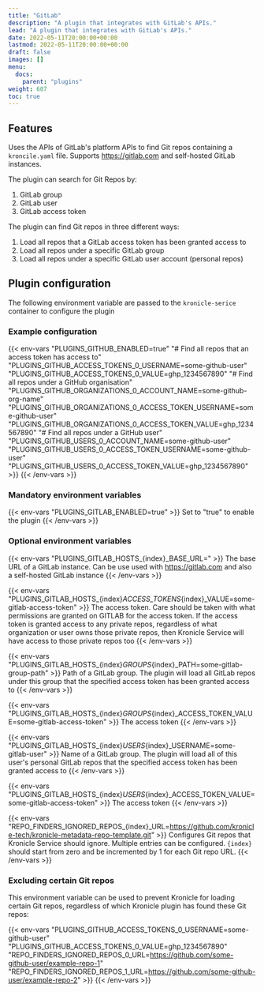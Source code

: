 ```yaml
---
title: "GitLab"
description: "A plugin that integrates with GitLab's APIs."
lead: "A plugin that integrates with GitLab's APIs."
date: 2022-05-11T20:00:00+00:00
lastmod: 2022-05-11T20:00:00+00:00
draft: false
images: []
menu:
  docs:
    parent: "plugins"
weight: 607
toc: true
---
```


## Features

Uses the APIs of GitLab's platform APIs to find Git repos containing a `kroncile.yaml` file.  Supports
https://gitlab.com and self-hosted GitLab instances.

The plugin can search for Git Repos by:

1. GitLab group
2. GitLab user
3. GitLab access token

The plugin can find Git repos in three different ways:

1. Load all repos that a GitLab access token has been granted access to
2. Load all repos under a specific GitLab group
2. Load all repos under a specific GitLab user account (personal repos)

## Plugin configuration

The following environment variable are passed to the `kronicle-serice` container to configure the plugin


### Example configuration

{{< env-vars
"PLUGINS_GITHUB_ENABLED=true"
"# Find all repos that an access token has access to"
"PLUGINS_GITHUB_ACCESS_TOKENS_0_USERNAME=some-github-user"
"PLUGINS_GITHUB_ACCESS_TOKENS_0_VALUE=ghp_1234567890"
"# Find all repos under a GitHub organisation"
"PLUGINS_GITHUB_ORGANIZATIONS_0_ACCOUNT_NAME=some-github-org-name"
"PLUGINS_GITHUB_ORGANIZATIONS_0_ACCESS_TOKEN_USERNAME=some-github-user"
"PLUGINS_GITHUB_ORGANIZATIONS_0_ACCESS_TOKEN_VALUE=ghp_1234567890"
"# Find all repos under a GitHub user"
"PLUGINS_GITHUB_USERS_0_ACCOUNT_NAME=some-github-user"
"PLUGINS_GITHUB_USERS_0_ACCESS_TOKEN_USERNAME=some-github-user"
"PLUGINS_GITHUB_USERS_0_ACCESS_TOKEN_VALUE=ghp_1234567890" >}}
{{< /env-vars >}}


### Mandatory environment variables

{{< env-vars "PLUGINS_GITLAB_ENABLED=true" >}}
Set to "true" to enable the plugin
{{< /env-vars >}}


### Optional environment variables

{{< env-vars "PLUGINS_GITLAB_HOSTS_{index}_BASE_URL=" >}}
The base URL of a GitLab instance.  Can be use used with https://gitlab.com and also a self-hosted GitLab instance
{{< /env-vars >}}

{{< env-vars "PLUGINS_GITLAB_HOSTS_{index}_ACCESS_TOKENS_{index}_VALUE=some-gitlab-access-token" >}}
The access token.  Care should be taken with what permissions are granted on GITLAB for the access token.  If the
access token is granted access to any private repos, regardless of what organization or user owns those private repos,
then Kronicle Service will have access to those private repos too
{{< /env-vars >}}

{{< env-vars "PLUGINS_GITLAB_HOSTS_{index}_GROUPS_{index}_PATH=some-gitlab-group-path" >}}
Path of a GitLab group.  The plugin will load all GitLab repos under this group that the specified access token has
been granted access to
{{< /env-vars >}}

{{< env-vars "PLUGINS_GITLAB_HOSTS_{index}_GROUPS_{index}_ACCESS_TOKEN_VALUE=some-gitlab-access-token" >}}
The access token
{{< /env-vars >}}

{{< env-vars "PLUGINS_GITLAB_HOSTS_{index}_USERS_{index}_USERNAME=some-gitlab-user" >}}
Name of a GitLab group.  The plugin will load all of this user's personal GitLab repos that the specified access token
has been granted access to
{{< /env-vars >}}

{{< env-vars "PLUGINS_GITLAB_HOSTS_{index}_USERS_{index}_ACCESS_TOKEN_VALUE=some-gitlab-access-token" >}}
The access token
{{< /env-vars >}}

{{< env-vars "REPO_FINDERS_IGNORED_REPOS_{index}_URL=https://github.com/kronicle-tech/kronicle-metadata-repo-template.git" >}}
Configures Git repos that Kronicle Service should ignore.  Multiple entries can be configured.  `{index}` should start from zero and be incremented by 1 for each Git repo URL.
{{< /env-vars >}}


### Excluding certain Git repos

This environment variable can be used to prevent Kronicle for loading certain Git repos, regardless of which Kronicle
plugin has found these Git repos:

{{< env-vars
"PLUGINS_GITHUB_ACCESS_TOKENS_0_USERNAME=some-github-user"
"PLUGINS_GITHUB_ACCESS_TOKENS_0_VALUE=ghp_1234567890"
"REPO_FINDERS_IGNORED_REPOS_0_URL=https://github.com/some-github-user/example-repo-1"
"REPO_FINDERS_IGNORED_REPOS_1_URL=https://github.com/some-github-user/example-repo-2" >}}
{{< /env-vars >}}
